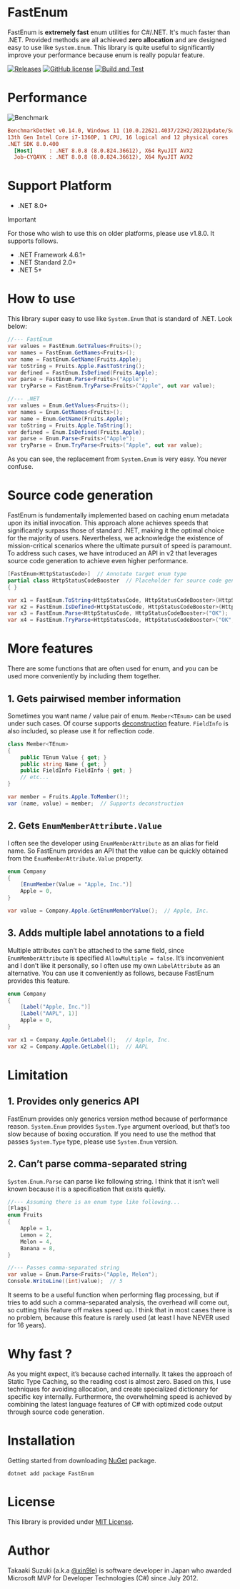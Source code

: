 # FastEnum
FastEnum is **extremely fast** enum utilities for C#/.NET. It's much faster than .NET. Provided methods are all achieved **zero allocation** and are designed easy to use like `System.Enum`. This library is quite useful to significantly improve your performance because enum is really popular feature.

[![Releases](https://img.shields.io/github/release/xin9le/FastEnum.svg)](https://github.com/xin9le/FastEnum/releases)
[![GitHub license](https://img.shields.io/github/license/xin9le/FastEnum)](https://github.com/xin9le/FastEnum/blob/main/LICENSE)
[![Build and Test](https://github.com/xin9le/FastEnum/actions/workflows/test.yml/badge.svg)](https://github.com/xin9le/FastEnum/actions/workflows/test.yml)



# Performance
![Benchmark](https://github.com/user-attachments/assets/81755afc-30ad-4e20-9737-fa3031ef52aa)


``` ini
BenchmarkDotNet v0.14.0, Windows 11 (10.0.22621.4037/22H2/2022Update/SunValley2)
13th Gen Intel Core i7-1360P, 1 CPU, 16 logical and 12 physical cores
.NET SDK 8.0.400
  [Host]     : .NET 8.0.8 (8.0.824.36612), X64 RyuJIT AVX2
  Job-CYQAVK : .NET 8.0.8 (8.0.824.36612), X64 RyuJIT AVX2
```



# Support Platform
- .NET 8.0+

> [!Important]
> For those who wish to use this on older platforms, please use v1.8.0. It supports follows.
> - .NET Framework 4.6.1+
> - .NET Standard 2.0+
> - .NET 5+



# How to use
This library super easy to use like `System.Enum` that is standard of .NET. Look below:

```cs
//--- FastEnum
var values = FastEnum.GetValues<Fruits>();
var names = FastEnum.GetNames<Fruits>();
var name = FastEnum.GetName(Fruits.Apple);
var toString = Fruits.Apple.FastToString();
var defined = FastEnum.IsDefined(Fruits.Apple);
var parse = FastEnum.Parse<Fruits>("Apple");
var tryParse = FastEnum.TryParse<Fruits>("Apple", out var value);
```

```cs
//--- .NET
var values = Enum.GetValues<Fruits>();
var names = Enum.GetNames<Fruits>();
var name = Enum.GetName(Fruits.Apple);
var toString = Fruits.Apple.ToString();
var defined = Enum.IsDefined(Fruits.Apple);
var parse = Enum.Parse<Fruits>("Apple");
var tryParse = Enum.TryParse<Fruits>("Apple", out var value);
```

As you can see, the replacement from `System.Enum` is very easy. You never confuse.



# Source code generation
FastEnum is fundamentally implemented based on caching enum metadata upon its initial invocation. This approach alone achieves speeds that significantly surpass those of standard .NET, making it the optimal choice for the majority of users. Nevertheless, we acknowledge the existence of mission-critical scenarios where the ultimate pursuit of speed is paramount. To address such cases, we have introduced an API in v2 that leverages source code generation to achieve even higher performance.

```cs
[FastEnum<HttpStatusCode>]  // Annotate target enum type
partial class HttpStatusCodeBooster  // Placeholder for source code generation
{ }

var x1 = FastEnum.ToString<HttpStatusCode, HttpStatusCodeBooster>(HttpStatusCode.OK);
var x2 = FastEnum.IsDefined<HttpStatusCode, HttpStatusCodeBooster>(HttpStatusCode.OK);
var x3 = FastEnum.Parse<HttpStatusCode, HttpStatusCodeBooster>("OK");
var x4 = FastEnum.TryParse<HttpStatusCode, HttpStatusCodeBooster>("OK", out var value);
```



# More features
There are some functions that are often used for enum, and you can be used more conveniently by including them together.


## 1. Gets pairwised member information
Sometimes you want name / value pair of enum. `Member<TEnum>` can be used under such cases. Of course supports [deconstruction](https://docs.microsoft.com/en-us/dotnet/csharp/deconstruct) feature. `FieldInfo` is also included, so please use it for reflection code.


```cs
class Member<TEnum>
{
    public TEnum Value { get; }
    public string Name { get; }
    public FieldInfo FieldInfo { get; }
    // etc...
}

var member = Fruits.Apple.ToMember()!;
var (name, value) = member;  // Supports deconstruction
```


## 2. Gets `EnumMemberAttribute.Value`
I often see the developer using `EnumMemberAttribute` as an alias for field name. So FastEnum provides an API that the value can be quickly obtained from the `EnumMemberAttribute.Value` property.


```cs
enum Company
{
    [EnumMember(Value = "Apple, Inc.")]
    Apple = 0,
}

var value = Company.Apple.GetEnumMemberValue();  // Apple, Inc.
```


## 3. Adds multiple label annotations to a field
Multiple attributes can’t be attached to the same field, since `EnumMemberAttribute` is specified `AllowMultiple = false`. It’s inconvenient and I don’t like it personally, so I often use my own `LabelAttribute` as an alternative. You can use it conveniently as follows, because FastEnum provides this feature.


```cs
enum Company
{
    [Label("Apple, Inc.")]
    [Label("AAPL", 1)]
    Apple = 0,
}

var x1 = Company.Apple.GetLabel();   // Apple, Inc.
var x2 = Company.Apple.GetLabel(1);  // AAPL
```



# Limitation
## 1. Provides only generics API
FastEnum provides only generics version method because of performance reason. `System.Enum` provides `System.Type` argument overload, but that’s too slow because of boxing occuration. If you need to use the method that passes `System.Type` type, please use `System.Enum` version.


## 2. Can’t parse comma-separated string
`System.Enum.Parse` can parse like following string. I think that it isn’t well known because it is a specification that exists quietly.


```cs
//--- Assuming there is an enum type like following...
[Flags]
enum Fruits
{
    Apple = 1,
    Lemon = 2,
    Melon = 4,
    Banana = 8,
}

//--- Passes comma-separated string
var value = Enum.Parse<Fruits>("Apple, Melon");
Console.WriteLine((int)value);  // 5
```

It seems to be a useful function when performing flag processing, but if tries to add such a comma-separated analysis, the overhead will come out, so cutting this feature off makes speed up. I think that in most cases there is no problem, because this feature is rarely used (at least I have NEVER used for 16 years).



# Why fast ?
As you might expect, it’s because cached internally. It takes the approach of Static Type Caching, so the reading cost is almost zero. Based on this, I use techniques for avoiding allocation, and create specialized dictionary for specific key internally. Furthermore, the overwhelming speed is achieved by combining the latest language features of C# with optimized code output through source code generation.



# Installation
Getting started from downloading [NuGet](https://www.nuget.org/packages/FastEnum) package.

```
dotnet add package FastEnum
```



# License
This library is provided under [MIT License](http://opensource.org/licenses/MIT).


# Author
Takaaki Suzuki (a.k.a [@xin9le](https://twitter.com/xin9le)) is software developer in Japan who awarded Microsoft MVP for Developer Technologies (C#) since July 2012.
